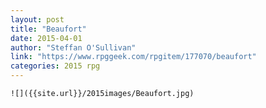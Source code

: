 ```yaml
---
layout: post
title: "Beaufort"
date: 2015-04-01
author: "Steffan O'Sullivan"
link: "https://www.rpggeek.com/rpgitem/177070/beaufort"
categories: 2015 rpg
---
```

```
![]({{site.url}}/2015images/Beaufort.jpg)
```
